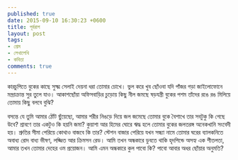 ```yaml
---
published: true
date: 2015-09-10 16:30:23 +0600
title: পূর্বরাগ
layout: post
tags:
- প্রেম
- লেখালেখি
- কবিতা
comments: true
---
```

কারচুপিতে বুকের কাছে সুক্ষ্ম সেলাই
দেয়না ধরা তোমার চোখে।
ভুল করে খুব ছোঁওবা যদি
পাঁজর গড়া জাইলোফোনে
মন্দ্রাক্রান্ত সুর তুলে যাও।
আকাশছোঁয়া অফিসবাড়ির
চুড়োয় কিছু নীল জমছে
ষড়যন্ত্রী বুকের পশম
তাঁদের রঙে রঙ মিলিয়ে
তোমায় কিছু বলবে বুঝি?

বসন্তে যে তুমি আমার ঠোঁট ছুঁয়েছো,
আমার শরীর নিঙড়ে দিয়ে
জল জমেছে তোমার বুকে
বৈশাখে তার সবটুকু কি গেছে উবে?
শ্রাবণে তার একটুও কি হয়নি জমা?
কুয়াশা আর হিমের ঘোরে ঋদ্ধ হলে
তোমার বুকের জলতরঙ্গ
অনেকখানি সংবেদী হয়।
শ্রুতির সীমা পেরিয়ে কোথাও বাজবে কি তার?
স্টেশন বাজার পেরিয়ে যখন সন্ধ্যা নামে
তোমার ঘরের ব্যালকনিতে অবাধ্য রোদ
বাধ্য ভীষণ, লজ্জিত আর ক্রিমসন রেড।
আমি তখন অন্ধকারে ডুবতে থাকি
হৃদপিন্ডে অসহ্য এক শীতলতা,
আমার তখন তোমার দেহের ওম প্রয়োজন।
আমি এমন অন্ধকারে কুল পাবো কি?
পাবো আবার অধর ছোঁয়ার অনুমতি?
